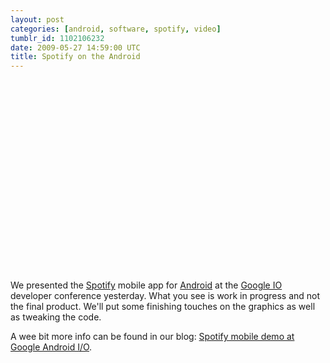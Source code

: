 ```yaml
---
layout: post
categories: [android, software, spotify, video]
tumblr_id: 1102106232
date: 2009-05-27 14:59:00 UTC
title: Spotify on the Android
---
```


<object width="500" height="306"><param name="movie" value="http://www.youtube-nocookie.com/v/7ALGPknOsiU&hl=en&fs=1&rel=0&hd=1"></param><param name="allowFullScreen" value="true"></param><param name="allowscriptaccess" value="always"></param><embed src="http://www.youtube-nocookie.com/v/7ALGPknOsiU&hl=en&fs=1&rel=0&hd=1" type="application/x-shockwave-flash" allowscriptaccess="always" allowfullscreen="true" width="500" height="306"></embed></object>

We presented the <a href="http://www.spotify.com/">Spotify</a> mobile app for <a href="http://www.android.com/">Android</a> at the <a href="http://code.google.com/events/io/">Google IO</a> developer conference yesterday. What you see is work in progress and not the final product. We'll put some finishing touches on the graphics as well as tweaking the code.

A wee bit more info can be found in our blog: <a href="http://www.spotify.com/blog/archives/2009/05/28/spotify-mobile-demo-at-google-android-io/">Spotify mobile demo at Google Android I/O</a>.
